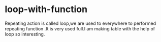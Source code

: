 # loop-with-function
Repeating action is called loop,we are used to everywhere to performed repeating function .It is very used full.I am making table with the help of loop so interesting.
